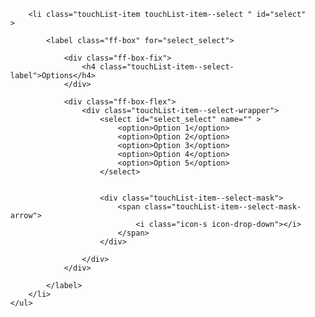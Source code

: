 
<div class="doc-box">
    <ul class="touchList">
        
        <li class="touchList-item touchList-item--select " id="select" >
            
            <label class="ff-box" for="select_select">

                <div class="ff-box-fix">
                    <h4 class="touchList-item--select-label">Options</h4>
                </div>
                
                <div class="ff-box-flex">
                    <div class="touchList-item--select-wrapper">
                        <select id="select_select" name="" >
                            <option>Option 1</option>
                            <option>Option 2</option>
                            <option>Option 3</option>
                            <option>Option 4</option>
                            <option>Option 5</option>
                        </select>

                        
                        <div class="touchList-item--select-mask">
                            <span class="touchList-item--select-mask-arrow">
                                <i class="icon-s icon-drop-down"></i>
                            </span>
                        </div>

                    </div>
                </div>

            </label>
        </li>
    </ul>
</div>